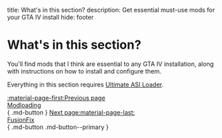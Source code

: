 title: What's in this section?
description: Get essential must-use mods for your GTA IV install
hide: footer
# What's in this section?
You'll find mods that I think are essential to any GTA IV installation, along with instructions on how to install and configure them. 

Everything in this section requires [Ultimate ASI Loader](../mod-dependencies/#ultimate-asi-loader).

[:material-page-first:Previous page <br>Modloading</br>](../modloading.md){ .md-button } [Next page:material-page-last: <br>FusionFix</br>](fusionfix.md){ .md-button .md-button--primary }